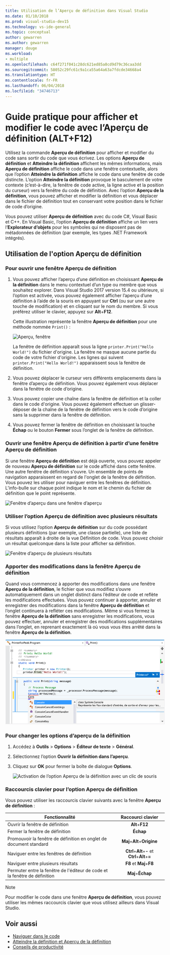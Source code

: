 ```yaml
---
title: Utilisation de l’Aperçu de définition dans Visual Studio
ms.date: 01/10/2018
ms.prod: visual-studio-dev15
ms.technology: vs-ide-general
ms.topic: conceptual
author: gewarren
ms.author: gewarren
manager: douge
ms.workload:
- multiple
ms.openlocfilehash: c64f271f041c28dc621ed85a8cd9d79c36caa3dd
ms.sourcegitcommit: 58052c29fc61c9a1ca55a64a63a7fdcde34668a4
ms.translationtype: HT
ms.contentlocale: fr-FR
ms.lasthandoff: 06/04/2018
ms.locfileid: "34746713"
---
```

# <a name="how-to-view-and-edit-code-by-using-peek-definition-altf12"></a>Guide pratique pour afficher et modifier le code avec l’Aperçu de définition (ALT+F12)

Utilisez la commande **Aperçu de définition** pour afficher et modifier du code sans sortir du code que vous écrivez. Les options **Aperçu de définition** et **Atteindre la définition** affichent les mêmes informations, mais **Aperçu de définition** affiche le code dans une fenêtre contextuelle, alors que l’option **Atteindre la définition** affiche le code dans une fenêtre de code distincte. L’option **Atteindre la définition** provoque le basculement de votre contexte (c’est-à-dire, la fenêtre de code active, la ligne active et la position du curseur) vers la fenêtre du code de définition. Avec l’option **Aperçu de la définition**, vous pouvez afficher et modifier la définition et vous déplacer dans le fichier de définition tout en conservant votre position dans le fichier de code d’origine.

Vous pouvez utiliser **Aperçu de définition** avec du code C#, Visual Basic et C++. En Visual Basic, l’option **Aperçu de définition** affiche un lien vers l’**Explorateur d’objets** pour les symboles qui ne disposent pas de métadonnées de définition (par exemple, les types .NET Framework intégrés).

## <a name="working-with-peek-definition"></a>Utilisation de l'option Aperçu de définition

### <a name="to-open-a-peek-definition-window"></a>Pour ouvrir une fenêtre Aperçu de définition

1. Vous pouvez afficher l’aperçu d’une définition en choisissant **Aperçu de la définition** dans le menu contextuel d’un type ou membre que vous souhaitez explorer. Dans Visual Studio 2017 version 15.4 ou ultérieure, si l’option est activée, vous pouvez également afficher l’aperçu d’une définition à l’aide de la souris en appuyant sur **Ctrl** (ou sur une autre touche de modification) et en cliquant sur le nom du membre. Si vous préférez utiliser le clavier, appuyez sur **Alt**+**F12**.

     Cette illustration représente la fenêtre **Aperçu de définition** pour une méthode nommée `Print()` :

     ![Aperçu, fenêtre](../ide/media/peekwindow.png)

     La fenêtre de définition apparaît sous la ligne `printer.Print("Hello World!")` du fichier d'origine. La fenêtre ne masque aucune partie du code de votre fichier d'origine. Les lignes qui suivent `printer.Print("Hello World!")` apparaissent sous la fenêtre de définition.

1. Vous pouvez déplacer le curseur vers différents emplacements dans la fenêtre d’aperçu de définition. Vous pouvez également vous déplacer dans la fenêtre de code d’origine.

1. Vous pouvez copier une chaîne dans la fenêtre de définition et la coller dans le code d'origine. Vous pouvez également effectuer un glisser-déposer de la chaîne de la fenêtre de définition vers le code d’origine sans la supprimer dans la fenêtre de définition.

1. Vous pouvez fermer la fenêtre de définition en choisissant la touche **Échap** ou le bouton **Fermer** sous l’onglet de la fenêtre de définition.

### <a name="open-a-peek-definition-window-from-within-a-peek-definition-window"></a>Ouvrir une fenêtre Aperçu de définition à partir d’une fenêtre Aperçu de définition

Si une fenêtre **Aperçu de définition** est déjà ouverte, vous pouvez appeler de nouveau **Aperçu de définition** sur le code affiché dans cette fenêtre. Une autre fenêtre de définition s'ouvre. Un ensemble de points de navigation apparaissent en regard de l'onglet de la fenêtre de définition. Vous pouvez les utiliser pour naviguer entre les fenêtres de définition. L’info-bulle sur chaque point indique le nom et le chemin du fichier de définition que le point représente.

   ![Fenêtre d’aperçu dans une fenêtre d’aperçu](../ide/media/peekwithinpeek.png)

### <a name="peek-definition-with-multiple-results"></a>Utiliser l’option Aperçu de définition avec plusieurs résultats

Si vous utilisez l’option **Aperçu de définition** sur du code possédant plusieurs définitions (par exemple, une classe partielle), une liste de résultats apparaît à droite de la vue Définition de code. Vous pouvez choisir un résultat quelconque dans la liste pour afficher sa définition.

   ![Fenêtre d’aperçu de plusieurs résultats](../ide/media/peekmultiple.png)

### <a name="edit-inside-the-peek-definition-window"></a>Apporter des modifications dans la fenêtre Aperçu de définition

Quand vous commencez à apporter des modifications dans une fenêtre **Aperçu de la définition**, le fichier que vous modifiez s’ouvre automatiquement dans un onglet distinct dans l’éditeur de code et reflète les modifications effectuées. Vous pouvez continuer à apporter, annuler et enregistrer des modifications dans la fenêtre **Aperçu de définition** et l’onglet continuera à refléter ces modifications. Même si vous fermez la fenêtre **Aperçu de la définition** sans enregistrer les modifications, vous pouvez effectuer, annuler et enregistrer des modifications supplémentaires dans l’onglet, en reprenant exactement là où vous vous êtes arrêté dans la fenêtre **Aperçu de la définition**.

   ![Modification dans une fenêtre d'aperçu](../ide/media/peekedit.png)

### <a name="to-change-options-for-peek-definition"></a>Pour changer les options d’aperçu de la définition

1. Accédez à **Outils** > **Options** > **Éditeur de texte** > **Général**.

1. Sélectionnez l’option **Ouvrir la définition dans l’aperçu**.

1. Cliquez sur **OK** pour fermer la boîte de dialogue **Options**.

   ![Activation de l’option Aperçu de la définition avec un clic de souris](../ide/media/editor_options_peek_view.png)

### <a name="keyboard-shortcuts-for-peek-definition"></a>Raccourcis clavier pour l’option Aperçu de définition

Vous pouvez utiliser les raccourcis clavier suivants avec la fenêtre **Aperçu de définition** :

|Fonctionnalité|Raccourci clavier|
|-------------------|:-----------------------:|
|Ouvrir la fenêtre de définition|**Alt**+**F12**|
|Fermer la fenêtre de définition|**Échap**|
|Promouvoir la fenêtre de définition en onglet de document standard|**Maj**+**Alt**+**Origine**|
|Naviguer entre les fenêtres de définition|**Ctrl**+**Alt**+**-** et **Ctrl**+**Alt**+**=**|
|Naviguer entre plusieurs résultats|**F8** et **Maj**+**F8**|
|Permuter entre la fenêtre de l'éditeur de code et la fenêtre de définition|**Maj**+**Échap**|

> [!NOTE]
> Pour modifier le code dans une fenêtre **Aperçu de définition**, vous pouvez utiliser les mêmes raccourcis clavier que vous utilisez ailleurs dans Visual Studio.

## <a name="see-also"></a>Voir aussi

- [Naviguer dans le code](../ide/navigating-code.md)
- [Atteindre la définition et Aperçu de la définition](../ide/go-to-and-peek-definition.md)
- [Conseils de productivité](../ide/productivity-tips-for-visual-studio.md)